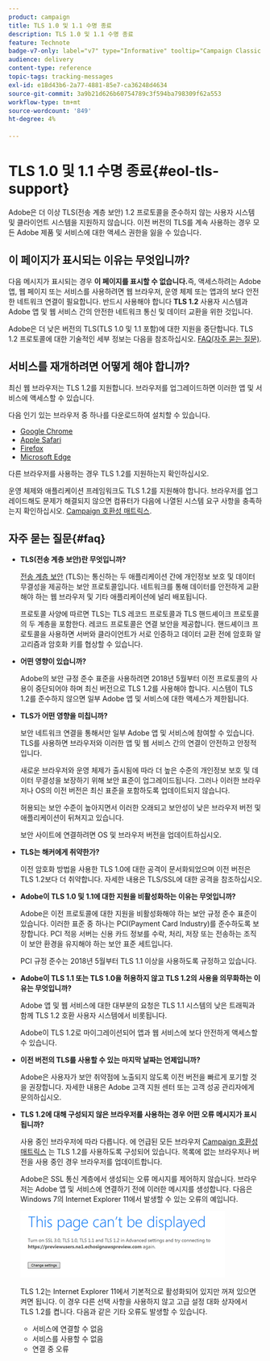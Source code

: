```yaml
---
product: campaign
title: TLS 1.0 및 1.1 수명 종료
description: TLS 1.0 및 1.1 수명 종료
feature: Technote
badge-v7-only: label="v7" type="Informative" tooltip="Campaign Classic v7에만 적용됩니다."
audience: delivery
content-type: reference
topic-tags: tracking-messages
exl-id: e18d43b6-2a77-4881-85e7-ca36248d4634
source-git-commit: 3a9b21d626b60754789c3f594ba798309f62a553
workflow-type: tm+mt
source-wordcount: '849'
ht-degree: 4%

---
```


# TLS 1.0 및 1.1 수명 종료{#eol-tls-support}



Adobe은 더 이상 TLS(전송 계층 보안) 1.2 프로토콜을 준수하지 않는 사용자 시스템 및 클라이언트 시스템을 지원하지 않습니다. 이전 버전의 TLS를 계속 사용하는 경우 모든 Adobe 제품 및 서비스에 대한 액세스 권한을 잃을 수 있습니다.

## 이 페이지가 표시되는 이유는 무엇입니까?

다음 메시지가 표시되는 경우 **이 페이지를 표시할 수 없습니다.**&#x200B;즉, 액세스하려는 Adobe 앱, 웹 페이지 또는 서비스를 사용하려면 웹 브라우저, 운영 체제 또는 앱과의 보다 안전한 네트워크 연결이 필요합니다. 반드시 사용해야 합니다 **TLS 1.2** 사용자 시스템과 Adobe 앱 및 웹 서비스 간의 안전한 네트워크 통신 및 데이터 교환을 위한 것입니다.

Adobe은 더 낮은 버전의 TLS(TLS 1.0 및 1.1 포함)에 대한 지원을 중단합니다. TLS 1.2 프로토콜에 대한 기술적인 세부 정보는 다음을 참조하십시오. [FAQ(자주 묻는 질문)](#faq).

## 서비스를 재개하려면 어떻게 해야 합니까?

최신 웹 브라우저는 TLS 1.2를 지원합니다. 브라우저를 업그레이드하면 이러한 앱 및 서비스에 액세스할 수 있습니다.

다음 인기 있는 브라우저 중 하나를 다운로드하여 설치할 수 있습니다.

* [Google Chrome](https://www.google.com/chrome/)
* [Apple Safari](https://www.apple.com/safari/)
* [Firefox](https://www.mozilla.org/en-US/firefox/new/)
* [Microsoft Edge](https://www.microsoft.com/en-us/edge)

다른 브라우저를 사용하는 경우 TLS 1.2를 지원하는지 확인하십시오.

운영 체제와 애플리케이션 프레임워크도 TLS 1.2를 지원해야 합니다. 브라우저를 업그레이드해도 문제가 해결되지 않으면 컴퓨터가 다음에 나열된 시스템 요구 사항을 충족하는지 확인하십시오. [Campaign 호환성 매트릭스](../../rn/using/compatibility-matrix.md).

## 자주 묻는 질문{#faq}

* **TLS(전송 계층 보안)란 무엇입니까?**

  [전송 계층 보안](https://en.wikipedia.org/wiki/Transport_Layer_Security) (TLS)는 통신하는 두 애플리케이션 간에 개인정보 보호 및 데이터 무결성을 제공하는 보안 프로토콜입니다. 네트워크를 통해 데이터를 안전하게 교환해야 하는 웹 브라우저 및 기타 애플리케이션에 널리 배포됩니다.

  프로토콜 사양에 따르면 TLS는 TLS 레코드 프로토콜과 TLS 핸드셰이크 프로토콜의 두 계층을 포함한다. 레코드 프로토콜은 연결 보안을 제공합니다. 핸드셰이크 프로토콜을 사용하면 서버와 클라이언트가 서로 인증하고 데이터 교환 전에 암호화 알고리즘과 암호화 키를 협상할 수 있습니다.

* **어떤 영향이 있습니까?**

  Adobe의 보안 규정 준수 표준을 사용하려면 2018년 5월부터 이전 프로토콜의 사용이 중단되어야 하며 최신 버전으로 TLS 1.2를 사용해야 합니다. 시스템이 TLS 1.2를 준수하지 않으면 일부 Adobe 앱 및 서비스에 대한 액세스가 제한됩니다.

* **TLS가 어떤 영향을 미칩니까?**

  보안 네트워크 연결을 통해서만 일부 Adobe 앱 및 서비스에 참여할 수 있습니다. TLS를 사용하면 브라우저와 이러한 앱 및 웹 서비스 간의 연결이 안전하고 안정적입니다.

  새로운 브라우저와 운영 체제가 출시됨에 따라 더 높은 수준의 개인정보 보호 및 데이터 무결성을 보장하기 위해 보안 표준이 업그레이드됩니다. 그러나 이러한 브라우저나 OS의 이전 버전은 최신 표준을 포함하도록 업데이트되지 않습니다.

  허용되는 보안 수준이 높아지면서 이러한 오래되고 보안성이 낮은 브라우저 버전 및 애플리케이션이 뒤쳐지고 있습니다.

  보안 사이트에 연결하려면 OS 및 브라우저 버전을 업데이트하십시오.

* **TLS는 해커에게 취약한가?**

  이전 암호화 방법을 사용한 TLS 1.0에 대한 공격이 문서화되었으며 이전 버전은 TLS 1.2보다 더 취약합니다. 자세한 내용은 TLS/SSL에 대한 공격을 참조하십시오.

* **Adobe이 TLS 1.0 및 1.1에 대한 지원을 비활성화하는 이유는 무엇입니까?**

  Adobe은 이전 프로토콜에 대한 지원을 비활성화해야 하는 보안 규정 준수 표준이 있습니다. 이러한 표준 중 하나는 PCI(Payment Card Industry)를 준수하도록 보장합니다. PCI 적응 서버는 신용 카드 정보를 수락, 처리, 저장 또는 전송하는 조직이 보안 환경을 유지해야 하는 보안 표준 세트입니다.

  PCI 규정 준수는 2018년 5월부터 TLS 1.1 이상을 사용하도록 규정하고 있습니다.

* **Adobe이 TLS 1.1 또는 TLS 1.0을 허용하지 않고 TLS 1.2의 사용을 의무화하는 이유는 무엇입니까?**

  Adobe 앱 및 웹 서비스에 대한 대부분의 요청은 TLS 1.1 시스템의 낮은 트래픽과 함께 TLS 1.2 호환 사용자 시스템에서 비롯됩니다.

  Adobe이 TLS 1.2로 마이그레이션되어 앱과 웹 서비스에 보다 안전하게 액세스할 수 있습니다.

* **이전 버전의 TLS를 사용할 수 있는 마지막 날짜는 언제입니까?**

  Adobe은 사용자가 보안 취약점에 노출되지 않도록 이전 버전을 빠르게 포기할 것을 권장합니다. 자세한 내용은 Adobe 고객 지원 센터 또는 고객 성공 관리자에게 문의하십시오.

* **TLS 1.2에 대해 구성되지 않은 브라우저를 사용하는 경우 어떤 오류 메시지가 표시됩니까?**

  사용 중인 브라우저에 따라 다릅니다. 에 언급된 모든 브라우저 [Campaign 호환성 매트릭스](../../rn/using/compatibility-matrix.md) 는 TLS 1.2를 사용하도록 구성되어 있습니다. 목록에 없는 브라우저나 버전을 사용 중인 경우 브라우저를 업데이트합니다.

  Adobe은 SSL 통신 계층에서 생성되는 오류 메시지를 제어하지 않습니다. 브라우저는 Adobe 앱 및 서비스에 연결하기 전에 이러한 메시지를 생성합니다. 다음은 Windows 7의 Internet Explorer 11에서 발생할 수 있는 오류의 예입니다.

  ![](assets/do-not-translate/page-not-displayed.png)

  TLS 1.2는 Internet Explorer 11에서 기본적으로 활성화되어 있지만 꺼져 있으면 켜면 됩니다. 이 경우 다른 선택 사항을 사용하지 않고 고급 설정 대화 상자에서 TLS 1.2를 켭니다. 다음과 같은 기타 오류도 발생할 수 있습니다.

   * 서비스에 연결할 수 없음
   * 서비스를 사용할 수 없음
   * 연결 중 오류
